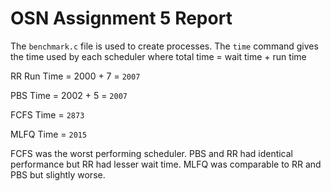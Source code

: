 # OSN Assignment 5 Report


The `benchmark.c` file is used to create processes.
The `time` command gives the time used by each scheduler where 
  total time = wait time + run time


RR Run Time = 2000 + 7 = `2007`

PBS Time = 2002 + 5 = `2007`

FCFS Time = `2873`

MLFQ Time = `2015`

FCFS was the worst performing scheduler. PBS and RR had identical performance but RR had lesser wait time. MLFQ was comparable to RR and PBS but slightly worse.
